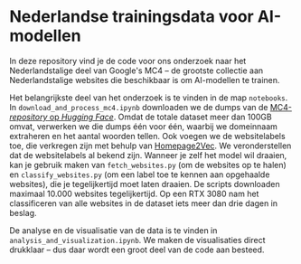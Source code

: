 # Nederlandse trainingsdata voor AI-modellen

In deze repository vind je de code voor ons onderzoek naar het Nederlandstalige deel van Google's MC4 – de grootste collectie aan Nederlandstalige websites die beschikbaar is om AI-modellen te trainen. 

Het belangrijkste deel van het onderzoek is te vinden in de map `notebooks`. In `download_and_process_mc4.ipynb` downloaden we de dumps van de [MC4-*repository* op *Hugging Face*](https://huggingface.co/datasets/mc4). Omdat de totale dataset meer dan 100GB omvat, verwerken we die dumps één voor één, waarbij we domeinnaam extraheren en het aantal woorden tellen. Ook voegen we de websitelabels toe, die verkregen zijn met behulp van [Homepage2Vec](https://github.com/epfl-dlab/homepage2vec). We veronderstellen dat de websitelabels al bekend zijn. Wanneer je zelf het model wil draaien, kan je gebruik maken van `fetch_websites.py` (om de websites op te halen) en `classify_websites.py` (om een label toe te kennen aan opgehaalde websites), die je tegelijkertijd moet laten draaien. De scripts downloaden maximaal 10.000 websites tegelijkertijd. Op een RTX 3080 nam het classificeren van alle websites in de dataset iets meer dan drie dagen in beslag.

De analyse en de visualisatie van de data is te vinden in `analysis_and_visualization.ipynb`. We maken de visualisaties direct drukklaar – dus daar wordt een groot deel van de code aan besteed. 
